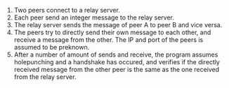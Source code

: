 1. Two peers connect to a relay server.
2. Each peer send an integer message to the relay server.
3. The relay server sends the message of peer A to peer B and vice versa.
4. The peers try to directly send their own message to each other, and receive a message from the other. The IP and port of the peers is assumed to be preknown.
5. After a number of amount of sends and receive, the program assumes holepunching and a handshake has occured, and verifies if the directly received message from the other peer is the same as the one received from the relay server.

